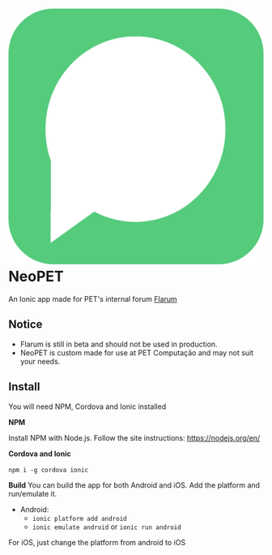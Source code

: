 # ![NeoPET logo](logo-gimp.png) NeoPET

An Ionic app made for PET's internal forum [Flarum](http://flarum.org)

## Notice
* Flarum is still in beta and should not be used in production.
* NeoPET is custom made for use at PET Computação and may not suit your needs.

## Install
You will need NPM, Cordova and Ionic installed

**NPM**

Install NPM with Node.js. Follow the site instructions: https://nodejs.org/en/

**Cordova and Ionic**

`npm i -g cordova ionic`

**Build**
You can build the app for both Android and iOS. Add the platform and run/emulate it.

* Android:
  * `ionic platform add android`
  * `ionic emulate android` or `ionic run android`

For iOS, just change the platform from android to iOS
